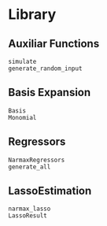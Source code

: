 # Library

## Auxiliar Functions

```@docs
simulate
generate_random_input
```

## Basis Expansion

```@docs
Basis
Monomial
```

## Regressors

```@docs
NarmaxRegressors
generate_all
```

## LassoEstimation

```@docs
narmax_lasso
LassoResult
```
